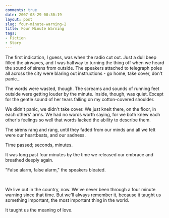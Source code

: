 ```yaml
---
comments: true
date: 2007-08-29 00:30:19
layout: post
slug: four-minute-warning-2
title: Four Minute Warning
tags:
- Fiction
- Story
---
```


<div class="story" markdown="1">
<p>The first indication, I guess, was when the radio cut out. Just a dull beep filled the airwaves, and I was halfway to turning the thing off when we heard the sound of sirens from outside. The speakers attached to telegraph poles all across the city were blaring out instructions - go home, take cover, don&#039;t panic...</p>
<p>The words were wasted, though. The screams and sounds of running feet outside were getting louder by the minute. Inside, though, was quiet. Except for the gentle sound of her tears falling on my cotton-covered shoulder.</p>
<p>We didn&#039;t panic, we didn&#039;t take cover. We just knelt there, on the floor, in each others&#039; arms. We had no words worth saying, for we both knew each other&#039;s feelings so well that words lacked the ability to describe them.</p>
<p>The sirens rang and rang, until they faded from our minds and all we felt were our heartbeats, and our sadness.</p>
<p>Time passed; seconds, minutes.</p>
<p>It was long past four minutes by the time we released our embrace and breathed deeply again.</p>
<p>"False alarm, false alarm," the speakers bleated.</p>
<br />
<p>We live out in the country, now. We&#039;ve never been through a four minute warning since that time. But we&#039;ll always remember it, because it taught us something important, the most important thing in the world.</p>
<p>It taught us the meaning of love.</p>
</div>
